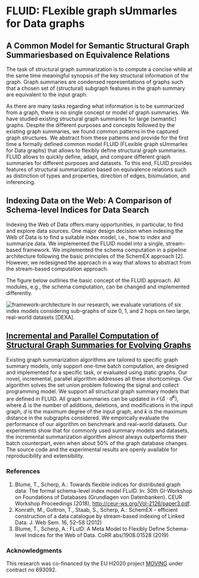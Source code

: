 # FLUID: FLexible graph sUmmarIes for Data graphs

## A Common Model for Semantic Structural Graph Summariesbased on Equivalence Relations

The task of structural graph summarization is to compute a concise while at the same time meaningful synopsis of the key structural information of the graph.
Graph summaries are condensed representations of graphs such that a chosen set of (structural) subgraph features in the graph summary are equivalent to the input graph. 

As there are many tasks regarding what information is to be summarized from a graph, there is no single concept or model of graph summaries.
We have studied existing structural graph summaries for large (semantic) graphs.
Despite the different purposes and concepts followed by the existing graph summaries, we found common patterns in the captured graph structures.
We abstract from these patterns and provide for the first time a formally defined common model FLUID (FLexible graph sUmmarIes for Data graphs) that allows to flexibly define structural graph summaries.
FLUID allows to quickly define, adapt, and compare different graph summaries for different purposes and datasets. 
To this end, FLUID provides features of structural summarization based on equivalence relations such as distinction of types and properties, direction of edges, bisimulation, and inferencing.

## Indexing Data on the Web: A Comparison of Schema-level Indices for Data Search
Indexing the Web of Data offers many opportunities, in particular, to find and explore data sources. 
One major design decision when indexing the Web of Data is to find a suitable index model, i.e., how to index and summarize data. 
We implemented the FLUID model into a single, stream-based framework. 
We implemented the schema computation in a pipeline architecture following the basic principles of the SchemEX approach [2]. 
However, we redesigned the approach in a way that allows to abstract from the stream-based computation approach.

The figure below outlines the basic concept of the FLUID approach. All modules, e.g., the schema computation, can be changed and implemented differently.

![framework-architecture](assets/images/fluid-framework-concept.png)
In our research, we evaluate variations of six index models considering sub-graphs of size 0, 1, and 2 hops on two large, real-world datasets [DEXA].




## [Incremental and Parallel Computation of Structural Graph Summaries for Evolving Graphs](/fluid/incremental)
Existing graph summarization algorithms are tailored to specific graph summary models, only support one-time batch computation, are designed and implemented for a specific task, or evaluated using static graphs. 
Our novel, incremental, parallel algorithm addresses all these shortcomings. 
Our algorithm solves the set union problem following the signal and collect programming model.
We support all structural graph summary models that are defined in FLUID. 
All graph summaries can be updated in $\mathcal{O}(\Delta \cdot d^k)$, where $\Delta$ is the number of additions, deletions, 
and modifications in the input graph, $d$ is the maximum degree of the input graph, and $k$ is the maximum distance in the subgraphs considered. 
We empirically evaluate the performance of our algorithm on benchmark and real-world datasets. 
Our experiments show that for commonly used summary models and datasets, the incremental summarization algorithm almost always outperforms their batch counterpart, 
even when about $50\%$ of the graph database changes. 
The source code and the experimental results are openly available for reproducibility and extensibility.

### References

1. Blume, T., Scherp, A.: Towards flexible indices for distributed graph data: The formal schema-level index model FLuID. In: 30th GI-Workshop on Foundations of Databases (Grundlagen von Datenbanken). CEUR Workshop Proceedings (2018), http://ceur-ws.org/Vol-2126/paper3.pdf.
2. Konrath, M., Gottron, T., Staab, S., Scherp, A.: SchemEX - efficient construction of a data catalogue by stream-based indexing of Linked Data. J. Web Sem. 16, 52–58 (2012)
3. Blume, T., Scherp, A.: FLuID: A Meta Model to Flexibly Define Schema-level Indices for the Web of Data. CoRR abs/1908.01528 (2019)

### Acknowledgments
This research was co-financed by the EU H2020 project [MOVING](http://www.moving-project.eu/) under contract no 693092.
